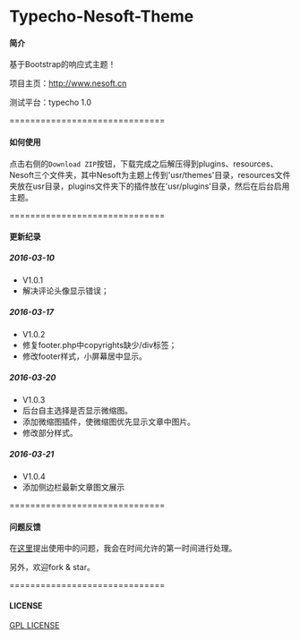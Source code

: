 # Typecho-Nesoft-Theme

#### 简介

基于Bootstrap的响应式主题！

项目主页：http://www.nesoft.cn

测试平台：typecho 1.0

==============================

#### 如何使用

点击右侧的`Download ZIP`按钮，下载完成之后解压得到plugins、resources、Nesoft三个文件夹，其中Nesoft为主题上传到'usr/themes'目录，resources文件夹放在usr目录，plugins文件夹下的插件放在'usr/plugins'目录，然后在后台启用主题。

==============================

#### 更新纪录

##### 2016-03-10

* V1.0.1 
* 解决评论头像显示错误；

##### 2016-03-17

* V1.0.2 
* 修复footer.php中copyrights缺少/div标签；
* 修改footer样式，小屏幕居中显示。

##### 2016-03-20

* V1.0.3 
* 后台自主选择是否显示微缩图。
* 添加微缩图插件，使微缩图优先显示文章中图片。
* 修改部分样式。

##### 2016-03-21

* V1.0.4
* 添加侧边栏最新文章图文展示

==============================

#### 问题反馈

在[这里](http://www.nesoft.cn/message)提出使用中的问题，我会在时间允许的第一时间进行处理。

另外，欢迎fork & star。

==============================

#### LICENSE

[GPL LICENSE](https://github.com/daixl2010/Typecho-Nesoft-Theme/blob/master/LICENSE)
